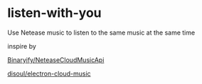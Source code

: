 # listen-with-you

Use Netease music to listen to the same music at the same time

inspire by 

[Binaryify/NeteaseCloudMusicApi](https://github.com/Binaryify/NeteaseCloudMusicApi)


[disoul/electron-cloud-music](https://github.com/disoul/electron-cloud-music)